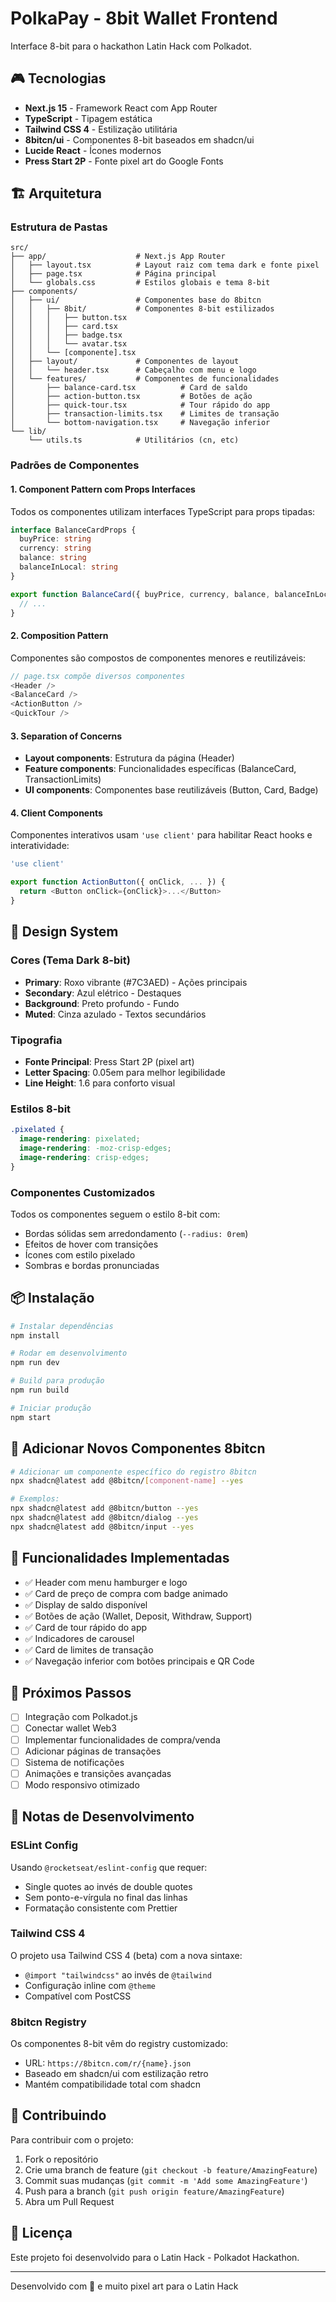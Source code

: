 # PolkaPay - 8bit Wallet Frontend

Interface 8-bit para o hackathon Latin Hack com Polkadot.

## 🎮 Tecnologias

- **Next.js 15** - Framework React com App Router
- **TypeScript** - Tipagem estática
- **Tailwind CSS 4** - Estilização utilitária
- **8bitcn/ui** - Componentes 8-bit baseados em shadcn/ui
- **Lucide React** - Ícones modernos
- **Press Start 2P** - Fonte pixel art do Google Fonts

## 🏗️ Arquitetura

### Estrutura de Pastas

```
src/
├── app/                    # Next.js App Router
│   ├── layout.tsx          # Layout raiz com tema dark e fonte pixel
│   ├── page.tsx            # Página principal
│   └── globals.css         # Estilos globais e tema 8-bit
├── components/
│   ├── ui/                 # Componentes base do 8bitcn
│   │   ├── 8bit/           # Componentes 8-bit estilizados
│   │   │   ├── button.tsx
│   │   │   ├── card.tsx
│   │   │   ├── badge.tsx
│   │   │   └── avatar.tsx
│   │   └── [componente].tsx
│   ├── layout/             # Componentes de layout
│   │   └── header.tsx      # Cabeçalho com menu e logo
│   └── features/           # Componentes de funcionalidades
│       ├── balance-card.tsx          # Card de saldo
│       ├── action-button.tsx         # Botões de ação
│       ├── quick-tour.tsx            # Tour rápido do app
│       ├── transaction-limits.tsx    # Limites de transação
│       └── bottom-navigation.tsx     # Navegação inferior
└── lib/
    └── utils.ts            # Utilitários (cn, etc)
```

### Padrões de Componentes

#### 1. **Component Pattern com Props Interfaces**

Todos os componentes utilizam interfaces TypeScript para props tipadas:

```typescript
interface BalanceCardProps {
  buyPrice: string
  currency: string
  balance: string
  balanceInLocal: string
}

export function BalanceCard({ buyPrice, currency, balance, balanceInLocal }: BalanceCardProps) {
  // ...
}
```

#### 2. **Composition Pattern**

Componentes são compostos de componentes menores e reutilizáveis:

```typescript
// page.tsx compõe diversos componentes
<Header />
<BalanceCard />
<ActionButton />
<QuickTour />
```

#### 3. **Separation of Concerns**

- **Layout components**: Estrutura da página (Header)
- **Feature components**: Funcionalidades específicas (BalanceCard, TransactionLimits)
- **UI components**: Componentes base reutilizáveis (Button, Card, Badge)

#### 4. **Client Components**

Componentes interativos usam `'use client'` para habilitar React hooks e interatividade:

```typescript
'use client'

export function ActionButton({ onClick, ... }) {
  return <Button onClick={onClick}>...</Button>
}
```

## 🎨 Design System

### Cores (Tema Dark 8-bit)

- **Primary**: Roxo vibrante (#7C3AED) - Ações principais
- **Secondary**: Azul elétrico - Destaques
- **Background**: Preto profundo - Fundo
- **Muted**: Cinza azulado - Textos secundários

### Tipografia

- **Fonte Principal**: Press Start 2P (pixel art)
- **Letter Spacing**: 0.05em para melhor legibilidade
- **Line Height**: 1.6 para conforto visual

### Estilos 8-bit

```css
.pixelated {
  image-rendering: pixelated;
  image-rendering: -moz-crisp-edges;
  image-rendering: crisp-edges;
}
```

### Componentes Customizados

Todos os componentes seguem o estilo 8-bit com:
- Bordas sólidas sem arredondamento (`--radius: 0rem`)
- Efeitos de hover com transições
- Ícones com estilo pixelado
- Sombras e bordas pronunciadas

## 📦 Instalação

```bash
# Instalar dependências
npm install

# Rodar em desenvolvimento
npm run dev

# Build para produção
npm run build

# Iniciar produção
npm start
```

## 🔧 Adicionar Novos Componentes 8bitcn

```bash
# Adicionar um componente específico do registro 8bitcn
npx shadcn@latest add @8bitcn/[component-name] --yes

# Exemplos:
npx shadcn@latest add @8bitcn/button --yes
npx shadcn@latest add @8bitcn/dialog --yes
npx shadcn@latest add @8bitcn/input --yes
```

## 🎯 Funcionalidades Implementadas

- ✅ Header com menu hamburger e logo
- ✅ Card de preço de compra com badge animado
- ✅ Display de saldo disponível
- ✅ Botões de ação (Wallet, Deposit, Withdraw, Support)
- ✅ Card de tour rápido do app
- ✅ Indicadores de carousel
- ✅ Card de limites de transação
- ✅ Navegação inferior com botões principais e QR Code

## 🚀 Próximos Passos

- [ ] Integração com Polkadot.js
- [ ] Conectar wallet Web3
- [ ] Implementar funcionalidades de compra/venda
- [ ] Adicionar páginas de transações
- [ ] Sistema de notificações
- [ ] Animações e transições avançadas
- [ ] Modo responsivo otimizado

## 📝 Notas de Desenvolvimento

### ESLint Config

Usando `@rocketseat/eslint-config` que requer:
- Single quotes ao invés de double quotes
- Sem ponto-e-vírgula no final das linhas
- Formatação consistente com Prettier

### Tailwind CSS 4

O projeto usa Tailwind CSS 4 (beta) com a nova sintaxe:
- `@import "tailwindcss"` ao invés de `@tailwind`
- Configuração inline com `@theme`
- Compatível com PostCSS

### 8bitcn Registry

Os componentes 8-bit vêm do registry customizado:
- URL: `https://8bitcn.com/r/{name}.json`
- Baseado em shadcn/ui com estilização retro
- Mantém compatibilidade total com shadcn

## 🤝 Contribuindo

Para contribuir com o projeto:

1. Fork o repositório
2. Crie uma branch de feature (`git checkout -b feature/AmazingFeature`)
3. Commit suas mudanças (`git commit -m 'Add some AmazingFeature'`)
4. Push para a branch (`git push origin feature/AmazingFeature`)
5. Abra um Pull Request

## 📄 Licença

Este projeto foi desenvolvido para o Latin Hack - Polkadot Hackathon.

---

Desenvolvido com 💜 e muito pixel art para o Latin Hack
